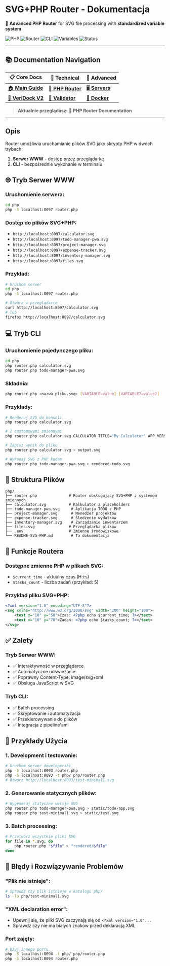 # SVG+PHP Router - Dokumentacja

🐘 **Advanced PHP Router** for SVG file processing with **standardized variable system**

![PHP](https://img.shields.io/badge/PHP-8.2%2B-777bb4.svg)
![Router](https://img.shields.io/badge/type-Router-blue.svg)
![CLI](https://img.shields.io/badge/mode-CLI%2BWWW-green.svg)
![Variables](https://img.shields.io/badge/variables-standardized-orange.svg)
![Status](https://img.shields.io/badge/status-production-brightgreen.svg)

---

## 📚 **Documentation Navigation**

| 📋 **Core Docs** | 🔧 **Technical** | 🚀 **Advanced** |
|---|---|---|
| [🏠 **Main Guide**](../README.md) | [🐘 **PHP Router**](README.md) | [🖥️ **Servers**](../servers/README.md) |
| [📖 **VeriDock V2**](../documentation/README.md) | [🧪 **Validator**](../validator/README.md) | [🐳 **Docker**](../servers/docker/) |

> **Aktualnie przeglądasz:** 🐘 **PHP Router Documentation**

---

## Opis
Router umożliwia uruchamianie plików SVG jako skrypty PHP w dwóch trybach:
1. **Serwer WWW** - dostęp przez przeglądarkę
2. **CLI** - bezpośrednie wykonanie w terminalu

## 🌐 Tryb Serwer WWW

### Uruchomienie serwera:
```bash
cd php
php -S localhost:8097 router.php
```

### Dostęp do plików SVG+PHP:
- `http://localhost:8097/calculator.svg`
- `http://localhost:8097/todo-manager-pwa.svg`
- `http://localhost:8097/project-manager.svg`
- `http://localhost:8097/expense-tracker.svg`
- `http://localhost:8097/inventory-manager.svg`
- `http://localhost:8097/files.svg`

### Przykład:
```bash
# Uruchom serwer
cd php
php -S localhost:8097 router.php

# Otwórz w przeglądarce
curl http://localhost:8097/calculator.svg
# lub
firefox http://localhost:8097/calculator.svg
```

## 💻 Tryb CLI

### Uruchomienie pojedynczego pliku:
```bash
cd php
php router.php calculator.svg
php router.php todo-manager-pwa.svg
```

### Składnia:
```bash
php router.php <nazwa_pliku.svg> [VARIABLE=value] [VARIABLE2=value2]
```

### Przykłady:
```bash
# Renderuj SVG do konsoli
php router.php calculator.svg

# Z customowymi zmiennymi
php router.php calculator.svg CALCULATOR_TITLE="My Calculator" APP_VERSION="2.0"

# Zapisz wynik do pliku
php router.php calculator.svg > output.svg

# Wykonaj SVG z PHP kodem
php router.php todo-manager-pwa.svg > rendered-todo.svg
```

## 📁 Struktura Plików

```
php/
├── router.php              # Router obsługujący SVG+PHP z systemem zmiennych
├── calculator.svg          # Kalkulator z placeholders
├── todo-manager-pwa.svg     # Aplikacja TODO z PHP
├── project-manager.svg      # Menedżer projektów
├── expense-tracker.svg      # Śledzenie wydatków
├── inventory-manager.svg    # Zarządzanie inwentarzem
├── files.svg               # Przeglądarka plików
├── .env                    # Zmienne środowiskowe
└── README-SVG-PHP.md        # Ta dokumentacja
```

## 🔧 Funkcje Routera

### Dostępne zmienne PHP w plikach SVG:
- `$current_time` - aktualny czas (H:i:s)
- `$tasks_count` - liczba zadań (przykład: 5)

### Przykład pliku SVG+PHP:
```xml
<?xml version="1.0" encoding="UTF-8"?>
<svg xmlns="http://www.w3.org/2000/svg" width="200" height="100">
    <text x="10" y="50">Czas: <?php echo $current_time; ?></text>
    <text x="10" y="70">Zadań: <?php echo $tasks_count; ?></text>
</svg>
```

## ✅ Zalety

### Tryb Serwer WWW:
- ✅ Interaktywność w przeglądarce
- ✅ Automatyczne odświeżanie
- ✅ Poprawny Content-Type: image/svg+xml
- ✅ Obsługa JavaScript w SVG

### Tryb CLI:
- ✅ Batch processing
- ✅ Skryptowanie i automatyzacja
- ✅ Przekierowywanie do plików
- ✅ Integracja z pipeline'ami

## 🚀 Przykłady Użycia

### 1. Development i testowanie:
```bash
# Uruchom serwer deweloperski
php -S localhost:8093 router.php
php -S localhost:8093 -t php/ php/router.php
# Otwórz http://localhost:8093/test-minimal1.svg
```

### 2. Generowanie statycznych plików:
```bash
# Wygeneruj statyczne wersje SVG
php router.php todo-manager-pwa.svg > static/todo-app.svg
php router.php test-minimal1.svg > static/test.svg
```

### 3. Batch processing:
```bash
# Przetwórz wszystkie pliki SVG
for file in *.svg; do
    php router.php "$file" > "rendered/$file"
done
```

## 📝 Błędy i Rozwiązywanie Problemów

### "Plik nie istnieje":
```bash
# Sprawdź czy plik istnieje w katalogu php/
ls -la php/test-minimal1.svg
```

### "XML declaration error":
- Upewnij się, że pliki SVG zaczynają się od `<?xml version="1.0"...`
- Sprawdź czy nie ma białych znaków przed deklaracją XML

### Port zajęty:
```bash
# Użyj innego portu
php -S localhost:8094 -t php/ php/router.php
php -S localhost:8094 router.php
```
